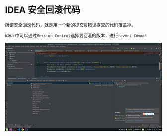 # IDEA 安全回滚代码

所谓安全回滚代码，就是用一个新的提交将错误提交的代码覆盖掉。

idea 中可以通过`Version Control`选择要回滚的版本，进行`revert Commit`

![avatar](../screenshots/工具箱/IDEA安全回滚代码/回滚代码.png)
